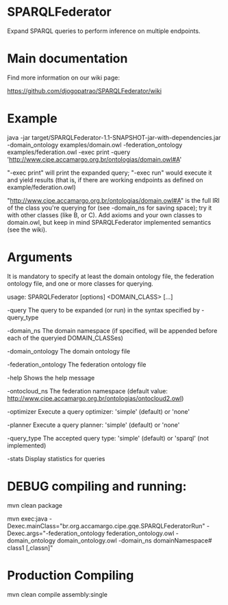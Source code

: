 SPARQLFederator
===============

Expand SPARQL queries to perform inference on multiple endpoints.


Main documentation
==================

Find more information on our wiki page:

https://github.com/djogopatrao/SPARQLFederator/wiki

Example
=======

java -jar target/SPARQLFederator-1.1-SNAPSHOT-jar-with-dependencies.jar -domain_ontology examples/domain.owl -federation_ontology examples/federation.owl  -exec print -query 'http://www.cipe.accamargo.org.br/ontologias/domain.owl#A'

"-exec print" will print the expanded query; "-exec run" would execute it and yield results (that is, if there are working endpoints as defined on example/federation.owl)

"http://www.cipe.accamargo.org.br/ontologias/domain.owl#A" is the full IRI of the class you're querying for (see -domain_ns for saving space); try it with other classes (like B, or C). Add axioms and your own classes to domain.owl, but keep in mind SPARQLFederator implemented semantics (see the wiki).


Arguments
=========

It is mandatory to specify at least the domain ontology file, the federation ontology file, and one or more classes for querying.

usage: SPARQLFederator [options] <DOMAIN_CLASS> [...]

 -query <query>               The query to be expanded (or run) in the syntax specified by -query_type

 -domain_ns <arg>             The domain namespace (if specified, will be appended before each of the queryied DOMAIN_CLASSes)
 
 -domain_ontology <arg>       The domain ontology file
 
 -federation_ontology <arg>   The federation ontology file
 
 -help                        Shows the help message
 
 -ontocloud_ns <arg>          The federation namespace (default value: http://www.cipe.accamargo.org.br/ontologias/ontocloud2.owl)
 
 -optimizer <arg>             Execute a query optimizer: 'simple' (default) or 'none'
 
 -planner <arg>               Execute a query planner: 'simple' (default) or 'none'
 
 -query_type <arg>            The accepted query type: 'simple' (default) or 'sparql' (not implemented)
 
 -stats                       Display statistics for queries


DEBUG compiling and running:
===========================

mvn clean package 

mvn exec:java -Dexec.mainClass="br.org.accamargo.cipe.gqe.SPARQLFederatorRun" -Dexec.args="-federation_ontology federation_ontology.owl -domain_ontology domain_ontology.owl  -domain_ns domainNamespace# class1 [,classn]"


Production Compiling
====================

mvn clean compile assembly:single


